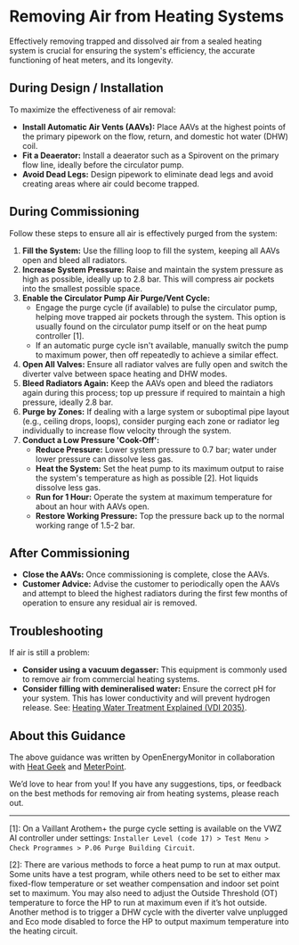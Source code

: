 # Removing Air from Heating Systems

Effectively removing trapped and dissolved air from a sealed heating system is crucial for ensuring the system's efficiency, the accurate functioning of heat meters, and its longevity.

## During Design / Installation

To maximize the effectiveness of air removal:

- **Install Automatic Air Vents (AAVs):** Place AAVs at the highest points of the primary pipework on the flow, return, and domestic hot water (DHW) coil.
- **Fit a Deaerator:** Install a deaerator such as a Spirovent on the primary flow line, ideally before the circulator pump.
- **Avoid Dead Legs:** Design pipework to eliminate dead legs and avoid creating areas where air could become trapped.

## During Commissioning

Follow these steps to ensure all air is effectively purged from the system:

1. **Fill the System:** Use the filling loop to fill the system, keeping all AAVs open and bleed all radiators.
2. **Increase System Pressure:** Raise and maintain the system pressure as high as possible, ideally up to 2.8 bar. This will compress air pockets into the smallest possible space.
3. **Enable the Circulator Pump Air Purge/Vent Cycle:**
   - Engage the purge cycle (if available) to pulse the circulator pump, helping move trapped air pockets through the system. This option is usually found on the circulator pump itself or on the heat pump controller [1].
   - If an automatic purge cycle isn't available, manually switch the pump to maximum power, then off repeatedly to achieve a similar effect.
4. **Open All Valves:** Ensure all radiator valves are fully open and switch the diverter valve between space heating and DHW modes.
5. **Bleed Radiators Again:** Keep the AAVs open and bleed the radiators again during this process; top up pressure if required to maintain a high pressure, ideally 2.8 bar.
6. **Purge by Zones:** If dealing with a large system or suboptimal pipe layout (e.g., ceiling drops, loops), consider purging each zone or radiator leg individually to increase flow velocity through the system.
7. **Conduct a Low Pressure 'Cook-Off':**
   - **Reduce Pressure:** Lower system pressure to 0.7 bar; water under lower pressure can dissolve less gas.
   - **Heat the System:** Set the heat pump to its maximum output to raise the system's temperature as high as possible [2]. Hot liquids dissolve less gas.
   - **Run for 1 Hour:** Operate the system at maximum temperature for about an hour with AAVs open.
   - **Restore Working Pressure:** Top the pressure back up to the normal working range of 1.5-2 bar.

## After Commissioning

- **Close the AAVs:** Once commissioning is complete, close the AAVs.
- **Customer Advice:** Advise the customer to periodically open the AAVs and attempt to bleed the highest radiators during the first few months of operation to ensure any residual air is removed.

## Troubleshooting

If air is still a problem:

- **Consider using a vacuum degasser:** This equipment is commonly used to remove air from commercial heating systems.
- **Consider filling with demineralised water:** Ensure the correct pH for your system. This has lower conductivity and will prevent hydrogen release. See: [Heating Water Treatment Explained (VDI 2035)](https://www.heatgeek.com/heating-water-treatment-explained-vdi-2035).

## About this Guidance

The above guidance was written by OpenEnergyMonitor in collaboration with [Heat Geek](https://www.heatgeek.com/) and [MeterPoint](https://meterpoint.com/).

We’d love to hear from you! If you have any suggestions, tips, or feedback on the best methods for removing air from heating systems, please reach out.

***

[1]: On a Vaillant Arothem+ the purge cycle setting is available on the VWZ AI controller under settings: `Installer Level (code 17) > Test Menu > Check Programmes > P.06 Purge Building Circuit`.

[2]: There are various methods to force a heat pump to run at max output. Some units have a test program, while others need to be set to either max fixed-flow temperature or set weather compensation and indoor set point set to maximum. You may also need to adjust the Outside Threshold (OT) temperature to force the HP to run at maximum even if it’s hot outside. Another method is to trigger a DHW cycle with the diverter valve unplugged and Eco mode disabled to force the HP to output maximum temperature into the heating circuit.
